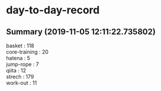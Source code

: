 # day-to-day-record  
## Summary  (2019-11-05 12:11:22.735802)  
basket : 118  
core-training : 20  
hatena : 5  
jump-rope : 7  
qiita : 12  
strech : 179  
work-out : 11  
